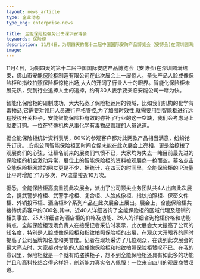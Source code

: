 ```yaml
---
layout: news_article
type: 企业动态
type_eng: enterprise-news

title: 全能保险柜强势出击深圳安博会
keywords: 保险柜
description: 11月4日，为期四天的第十二届中国国际安防产品博览会（安博会)在深圳圆满结束，佛山市安能保险柜制造有限公司在此次展会上一展惊人。
image: 
---
```

11月4日，为期四天的第十二届中国国际安防产品博览会（安博会)在深圳圆满结束，佛山市安能[保险柜](http://www.qnnsafe.com/)制造有限公司在此次展会上一展惊人，拳头产品人脸成像保险柜和指纹拍照保险柜惊艳出场,大大的开阔了行业人士的眼界。智能化保险柜未展先热，受到行业追捧人士的追捧，约有30人表示要亲临安能公司一睹为快。

智能化保险柜的研制成功，大大拓宽了保险柜运用的领域，比如我们机构的化学有毒物品,它需要对领用人员进行严格管控,为了加强时效性,就需要用到智能柜进行远程授权开关柜子，安能智能保险柜有效的弥补了行业的这一空缺，我们会考虑马上就要订购。一位在特殊机构从事化学有毒物品管理的人员说道。

据全能保险柜统计资料表明，80%的参观客户都对此两款产品相当满意，纷纷抢先订货。.安能公司智能保险柜因时间仓促未能在此次展会上亮相，更是给撩拨了观展商们的心弦，让慕名前来的展商们气愤不已，大家均为失去一睹目前最先进的保险柜的机会激动异常，展位上的智能保险柜的资料被观展商一抢而空，慕名点击全能保险柜网站的网友更是不少，据统计，在四天的时间里，全能保险柜的IP流量比平时增加了1万多次，PV流量接近10万次。

据悉，全能保险柜高度重视此次展会，派出了公司顶尖业务团队共4人出席此次展会，携武警步枪柜、武警手枪柜、复合柜、人脸成像柜、指纹拍照柜、保密文件柜、外销投币柜、酒店柜8个系列产品在此次展会上展出。展会上，全能保险柜共接待优质客户约300名,其中，近40人详细咨询了全能保险柜的区域代理及经销的相关事宜、25人详细咨询酒店柜的价格及功能、26人的详细咨询枪柜价格和功能特点，全能保险柜现场负责人在接受记者采访时表示，此次展会大大提高了公司的知名度，特别是人脸成像保险柜和指纹拍照保险柜的出展，在观众大开眼界的同时提高了公司品牌知名度和美誉度。记者在现场采访了几位观众，在谈到此次展会的最大亮点时，大家都对安能的人脸成像保险柜和指纹拍照保险柜赞叹不已。在我的意识里，保险柜就是一个就有防盗铁柜子，想不到全能保险柜还具有如此多的功能并且和高科技结合得这样好，创新能力真实令人佩服！一位来自四川的观展商赞叹道。
